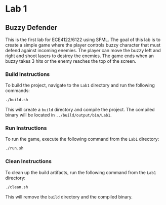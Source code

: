 # Lab 1
## Buzzy Defender
This is the first lab for ECE4122/6122 using SFML. The goal of this lab is to create a simple game where the player controls buzzy character that must defend against incoming enemies. The player can move the buzzy left and right and shoot lasers to destroy the enemies. The game ends when an buzzy takes 3 hits or the enemy reaches the top of the screen.

### Build Instructions
To build the project, navigate to the `Lab1` directory and run the following commands:
```bash
./build.sh
```
This will create a `build` directory and compile the project. The compiled binary will be located in `../build/output/bin/Lab1`.

### Run Instructions
To run the game, execute the following command from the `Lab1` directory:
```bash
./run.sh
```

### Clean Instructions
To clean up the build artifacts, run the following command from the `Lab1` directory:
```bash
./clean.sh
``` 
This will remove the `build` directory and the compiled binary.

